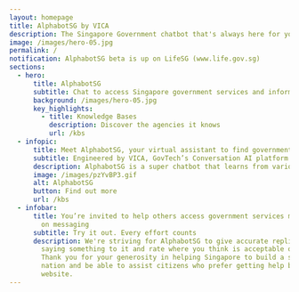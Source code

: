 ```yaml
---
layout: homepage
title: AlphabotSG by VICA
description: The Singapore Government chatbot that's always here for your questions
image: /images/hero-05.jpg
permalink: /
notification: AlphabotSG beta is up on LifeSG (www.life.gov.sg)
sections:
  - hero:
      title: AlphabotSG
      subtitle: Chat to access Singapore government services and information easily
      background: /images/hero-05.jpg
      key_highlights:
        - title: Knowledge Bases
          description: Discover the agencies it knows
          url: /kbs
  - infopic:
      title: Meet AlphabotSG, your virtual assistant to find government services and information easily
      subtitle: Engineered by VICA, GovTech’s Conversation AI platform
      description: AlphabotSG is a super chatbot that learns from various agency chatbots, so that we can help you with a range of common matters and resources in just one place. When you ask a question, it finds the best answer from the most relevant agency. If there isn't a confident answer by any agency, it gives you the best possible response using the context of the interaction and a new large language model.
      image: /images/pzYvBP3.gif
      alt: AlphabotSG
      button: Find out more
      url: /kbs
  - infobar:
      title: You’re invited to help others access government services more intuitively
        on messaging
      subtitle: Try it out. Every effort counts
      description: We're striving for AlphabotSG to give accurate replies, so try
        saying something to it and rate where you think is acceptable or not.
        Thank you for your generosity in helping Singapore to build a smarter
        nation and be able to assist citizens who prefer getting help beyond a
        website.
---
```

